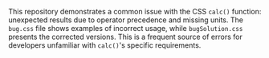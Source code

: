 This repository demonstrates a common issue with the CSS `calc()` function: unexpected results due to operator precedence and missing units.  The `bug.css` file shows examples of incorrect usage, while `bugSolution.css` presents the corrected versions.  This is a frequent source of errors for developers unfamiliar with `calc()`'s specific requirements.